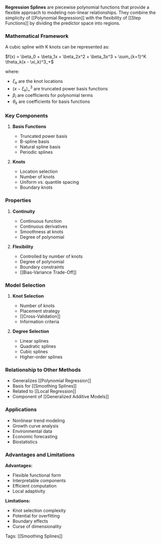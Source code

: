 **Regression Splines** are piecewise polynomial functions that provide a flexible approach to modeling non-linear relationships. They combine the simplicity of [[Polynomial Regression]] with the flexibility of [[Step Functions]] by dividing the predictor space into regions.

### Mathematical Framework
A cubic spline with K knots can be represented as:

$f(x) = \beta_0 + \beta_1x + \beta_2x^2 + \beta_3x^3 + \sum_{k=1}^K \theta_k(x - \xi_k)^3_+$

where:
- $\xi_k$ are the knot locations
- $(x - \xi_k)^3_+$ are truncated power basis functions
- $\beta_i$ are coefficients for polynomial terms
- $\theta_k$ are coefficients for basis functions

### Key Components
1. **Basis Functions**
   - Truncated power basis
   - B-spline basis
   - Natural spline basis
   - Periodic splines

2. **Knots**
   - Location selection
   - Number of knots
   - Uniform vs. quantile spacing
   - Boundary knots

### Properties
1. **Continuity**
   - Continuous function
   - Continuous derivatives
   - Smoothness at knots
   - Degree of polynomial

2. **Flexibility**
   - Controlled by number of knots
   - Degree of polynomial
   - Boundary constraints
   - [[Bias-Variance Trade-Off]]

### Model Selection
1. **Knot Selection**
   - Number of knots
   - Placement strategy
   - [[Cross-Validation]]
   - Information criteria

2. **Degree Selection**
   - Linear splines
   - Quadratic splines
   - Cubic splines
   - Higher-order splines

### Relationship to Other Methods
- Generalizes [[Polynomial Regression]]
- Basis for [[Smoothing Splines]]
- Related to [[Local Regression]]
- Component of [[Generalized Additive Models]]

### Applications
- Nonlinear trend modeling
- Growth curve analysis
- Environmental data
- Economic forecasting
- Biostatistics

### Advantages and Limitations
**Advantages:**
- Flexible functional form
- Interpretable components
- Efficient computation
- Local adaptivity

**Limitations:**
- Knot selection complexity
- Potential for overfitting
- Boundary effects
- Curse of dimensionality

Tags:
[[Smoothing Splines]]
